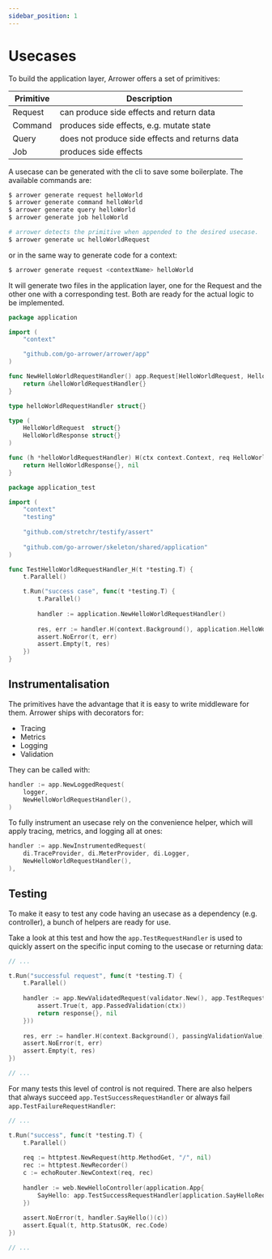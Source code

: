 ```yaml
---
sidebar_position: 1
---
```





# Usecases

To build the application layer, Arrower offers a set of primitives:

| Primitive | Description                                    |
|-----------|------------------------------------------------|
| Request   | can produce side effects and return data       | 
| Command   | produces side effects, e.g. mutate state       | 
| Query     | does not produce side effects and returns data | 
| Job       | produces side effects                          | 


A usecase can be generated with the cli to save some boilerplate. 
The available commands are:
```bash
$ arrower generate request helloWorld
$ arrower generate command helloWorld
$ arrower generate query helloWorld
$ arrower generate job helloWorld

# arrower detects the primitive when appended to the desired usecase.
$ arrower generate uc helloWorldRequest
```

or in the same way to generate code for a context:
```bash
$ arrower generate request <contextName> helloWorld
```

It will generate two files in the application layer, one for the Request
and the other one with a corresponding test.
Both are ready for the actual logic to be implemented.

```go title="shared/application/hello-world.request.go"
package application

import (
    "context"

    "github.com/go-arrower/arrower/app"
)

func NewHelloWorldRequestHandler() app.Request[HelloWorldRequest, HelloWorldResponse] {
    return &helloWorldRequestHandler{}
}

type helloWorldRequestHandler struct{}

type (
    HelloWorldRequest  struct{}
    HelloWorldResponse struct{}
)

func (h *helloWorldRequestHandler) H(ctx context.Context, req HelloWorldRequest) (HelloWorldResponse, error) {
    return HelloWorldResponse{}, nil
}
```

```go title="shared/application/hello-world.request_test.go"
package application_test

import (
    "context"
    "testing"
    
    "github.com/stretchr/testify/assert"
    
    "github.com/go-arrower/skeleton/shared/application"
)

func TestHelloWorldRequestHandler_H(t *testing.T) {
    t.Parallel()

    t.Run("success case", func(t *testing.T) {
        t.Parallel()
        
        handler := application.NewHelloWorldRequestHandler()
        
        res, err := handler.H(context.Background(), application.HelloWorldRequest{})
        assert.NoError(t, err)
        assert.Empty(t, res)
    })
}
```

## Instrumentalisation
The primitives have the advantage that it is easy to write middleware for them.
Arrower ships with decorators for:
* Tracing
* Metrics
* Logging
* Validation

They can be called with:
```go
handler := app.NewLoggedRequest(
    logger, 
    NewHelloWorldRequestHandler(),
)
```

To fully instrument an usecase rely on the convenience helper, which will apply tracing, metrics, and logging all at ones:
```go
handler := app.NewInstrumentedRequest(
    di.TraceProvider, di.MeterProvider, di.Logger,
    NewHelloWorldRequestHandler(),
),
```

## Testing
To make it easy to test any code having an usecase as a dependency (e.g. controller), 
a bunch of helpers are ready for use.

Take a look at this test and how the `app.TestRequestHandler` is used
to quickly assert on the specific input coming to the usecase or returning data:
```go
// ...

t.Run("successful request", func(t *testing.T) {
    t.Parallel()
    
    handler := app.NewValidatedRequest(validator.New(), app.TestRequestHandler(func(ctx context.Context, _ structWithValidationTags) (response, error) {
        assert.True(t, app.PassedValidation(ctx))
        return response{}, nil
    }))
    
    res, err := handler.H(context.Background(), passingValidationValue)
    assert.NoError(t, err)
    assert.Empty(t, res)
})

// ...
```

For many tests this level of control is not required.
There are also helpers that always succeed `app.TestSuccessRequestHandler` 
or always fail `app.TestFailureRequestHandler`:

```go
// ...

t.Run("success", func(t *testing.T) {
    t.Parallel()
    
    req := httptest.NewRequest(http.MethodGet, "/", nil)
    rec := httptest.NewRecorder()
    c := echoRouter.NewContext(req, rec)
    
    handler := web.NewHelloController(application.App{
        SayHello: app.TestSuccessRequestHandler[application.SayHelloRequest, application.SayHelloResponse](),
    })
    
    assert.NoError(t, handler.SayHello()(c))
    assert.Equal(t, http.StatusOK, rec.Code)
})

// ...
```